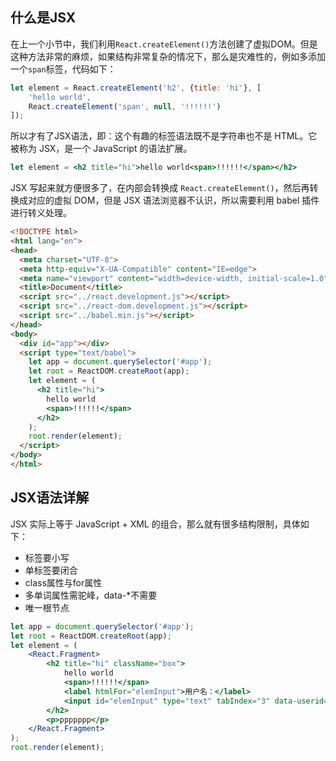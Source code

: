 ## 什么是JSX

在上一个小节中，我们利用`React.createElement()`方法创建了虚拟DOM。但是这种方法非常的麻烦，如果结构非常复杂的情况下，那么是灾难性的，例如多添加一个`span`标签，代码如下：

```javascript
let element = React.createElement('h2', {title: 'hi'}, [
    'hello world',
    React.createElement('span', null, '!!!!!!')
]);
```

所以才有了JSX语法，即：这个有趣的标签语法既不是字符串也不是 HTML。它被称为 JSX，是一个 JavaScript 的语法扩展。

```jsx
let element = <h2 title="hi">hello world<span>!!!!!!</span></h2>
```

JSX 写起来就方便很多了，在内部会转换成 `React.createElement()`，然后再转换成对应的虚拟 DOM，但是 JSX 语法浏览器不认识，所以需要利用 babel 插件进行转义处理。

```html
<!DOCTYPE html>
<html lang="en">
<head>
  <meta charset="UTF-8">
  <meta http-equiv="X-UA-Compatible" content="IE=edge">
  <meta name="viewport" content="width=device-width, initial-scale=1.0">
  <title>Document</title>
  <script src="../react.development.js"></script>
  <script src="../react-dom.development.js"></script>
  <script src="../babel.min.js"></script>
</head>
<body>
  <div id="app"></div>
  <script type="text/babel">
    let app = document.querySelector('#app');
    let root = ReactDOM.createRoot(app);
    let element = (
      <h2 title="hi">
        hello world
        <span>!!!!!!</span>
      </h2>
    ); 
    root.render(element);
  </script>
</body>
</html>
```

## JSX语法详解

JSX 实际上等于 JavaScript + XML 的组合，那么就有很多结构限制，具体如下：

- 标签要小写
- 单标签要闭合
- class属性与for属性
- 多单词属性需驼峰，data-*不需要
- 唯一根节点

```jsx
let app = document.querySelector('#app');
let root = ReactDOM.createRoot(app); 
let element = (
    <React.Fragment>
        <h2 title="hi" className="box">
            hello world
            <span>!!!!!!</span>
            <label htmlFor="elemInput">用户名：</label>
            <input id="elemInput" type="text" tabIndex="3" data-userid="123" />
        </h2>
        <p>ppppppp</p>
    </React.Fragment>
); 
root.render(element);
```